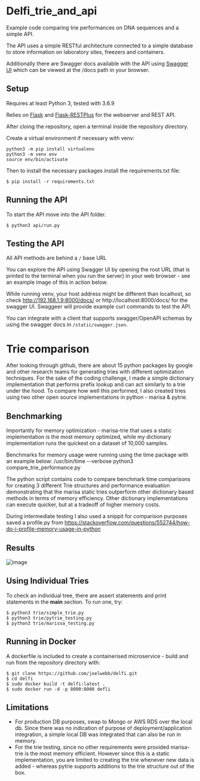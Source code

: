# Delfi_trie_and_api
Example code comparing trie performances on DNA sequences and a simple API.

The API uses a simple RESTful architecture connected to a simple database to store information on laboratory sites, freezers and containers.   

Additionally there are Swagger docs available with the API using [Swagger UI](http://swagger.io/swagger-ui/) which can be viewed at the /docs path in your browser.

## Setup

Requires at least Python 3, tested with 3.6.9

Relies on [Flask](http://flask.pocoo.org/docs/0.11/) and [Flask-RESTPlus](https://flask-restplus.readthedocs.io/en/stable/index.html) for the webserver and REST API. 

After cloing the repository, open a terminal inside the repository directory.

Create a virtual environment if necessary with venv:

```shell
python3 -m pip install virtualenv
python3 -m venv env
source env/bin/activate
```

Then to install the necessary packages install the requirements.txt file:

```shell
$ pip install -r requirements.txt
```

## Running the API

To start the API move into the API folder. 

```shell
$ python3 api/run.py  
```


## Testing the API
All API methods are behind a `/` base URL 

You can explore the API using Swagger UI by opening the root URL (that is printed to the terminal when you run the server) in your web browser - see an example image of this in action below.

While running venv, your host address might be different than localhost, so check http://192.168.1.9:8000/docs/ or http://localhost:8000/docs/ for the swagger UI. 
Swaggeer will provide example curl commands to test the API. 

You can integrate with a client that supports swagger/OpenAPI schemas by using the swagger docs in `/static/swagger.json`.

# Trie comparison
After looking through github, there are about 15 python packages by google and other research teams for generating tries with different optimization techniques.
For the sake of the coding challenge, I made a simple dictionary implementation that performs prefix lookup and can act similarly to a trie under the hood.
To compare how well this performed, I also created tries using two other open source implementations in python - marisa & pytrie. 

## Benchmarking
Importantly for memory optimization - marisa-trie that uses a static implementation is the most memory optimized, while my dictionary implementation runs the quickest on a dataset of 10,000 samples.

Benchmarks for memory usage were running using the time package with an example below:
/usr/bin/time --verbose python3 compare_trie_performance.py

The python script contains code to compare benchmark time comparisons for creating 3 different Trie structures and performance evaluation demonstrating that the marisa static tries outperform other dictionary based methods in terms of memory efficiency. Other dictionary implementations can execute quicker, but at a tradeoff of higher memory costs. 

During intermediate testing I also used a snippit for comparison purposes saved a profile.py from https://stackoverflow.com/questions/552744/how-do-i-profile-memory-usage-in-python

## Results
![image](https://user-images.githubusercontent.com/25040566/132502578-e4d89e6b-501c-4398-a83a-327c880c1cb2.png)

## Using Individual Tries

To check an individual tree, there are assert statements and print statements in the __main__ section. 
To run one, try:
```shell
$ python3 trie/simple_trie.py 
$ python3 trie/pytrie_testing.py
$ python3 trie/marissa_testing.py
```

## Running in Docker

A dockerfile is included to create a containerised microservice - build and run from the repository directory with:

```
$ git clone https://github.com/joelwebb/delfi.git
$ cd delfi
$ sudo docker build -t delfi:latest .
$ sudo docker run -d -p 8000:8000 defli 
```

## Limitations

- For production DB purposes, swap to Mongo or AWS RDS over the local db. Since there was no indication of purpose of deployment/application integration, a simple local DB was integrated that can also be run in memory.
- For the trie testing, since no other requirements were provided marisa-trie is the most memory efficient. However since this is a static implementation, you are limited to creating the trie whenever new data is added - whereas pytrie supports additions to the trie structure out of the box. 


